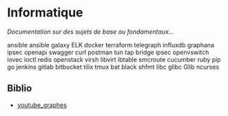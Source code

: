 # Informatique
_Documentation sur des sujets de base ou fondamentaux..._

ansible
ansible galaxy
ELK
docker
terraform
telegraph
influxdb
graphana
ipsec
openapi
swagger
curl
postman
tun
tap
bridge
ipsec
openvswitch
iovec
ioctl
redis
openstack
virsh
libvirt
ibtable
smcroute
cucumber
ruby
pip
go
jenkins
gitlab
bitbucket
tilix
tmux
bat
black
shfmt
libc
glibc
Glib
ncurses


## Biblio

- [youtube_graphes](https://www.youtube.com/channel/UCHtJVeNLyR1yuJ1_xCK1WRg)
